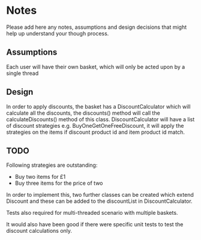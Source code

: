 # Notes

Please add here any notes, assumptions and design decisions that might help up understand your though process.

## Assumptions
Each user will have their own basket, which will only be acted upon by a single thread

## Design
In order to apply discounts, the basket has a DiscountCalculator which will calculate all the discounts, the discounts() method will call the calculateDiscounts() method of this class.
DiscountCalculator will have a list of discount strategies e.g. BuyOneGetOneFreeDiscount, it will apply the strategies on the items if discount product id and item product id match.

## TODO
Following strategies are outstanding:
- Buy two items for £1
- Buy three items for the price of two

In order to implement this, two further classes can be created which extend Discount and these can be added to the discountList in DiscountCalculator.

Tests also required for multi-threaded scenario with multiple baskets.

It would also have been good if there were specific unit tests to test the discount calculations only.